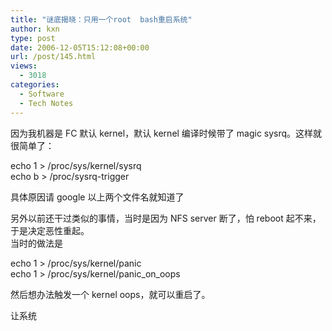 ```yaml
---
title: "谜底揭晓：只用一个root  bash重启系统"
author: kxn
type: post
date: 2006-12-05T15:12:08+00:00
url: /post/145.html
views:
  - 3018
categories:
  - Software
  - Tech Notes
---
```


因为我机器是 FC 默认 kernel，默认 kernel 编译时候带了 magic sysrq。这样就很简单了：

echo 1 > /proc/sys/kernel/sysrq  
echo b > /proc/sysrq-trigger

具体原因请 google 以上两个文件名就知道了

另外以前还干过类似的事情，当时是因为 NFS server 断了，怕 reboot 起不来，于是决定恶性重起。  
当时的做法是

echo 1 > /proc/sys/kernel/panic  
echo 1 > /proc/sys/kernel/panic_on_oops

然后想办法触发一个 kernel oops，就可以重启了。

让系统
